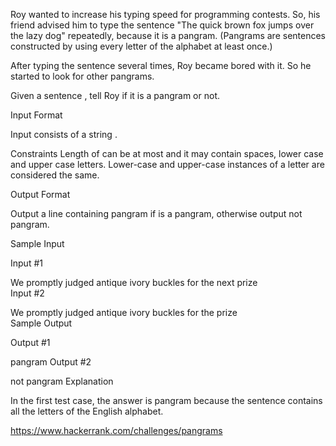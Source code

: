Roy wanted to increase his typing speed for programming contests. So, his friend advised him to type the sentence "The quick brown fox jumps over the lazy dog" repeatedly, because it is a pangram. (Pangrams are sentences constructed by using every letter of the alphabet at least once.)

After typing the sentence several times, Roy became bored with it. So he started to look for other pangrams.

Given a sentence , tell Roy if it is a pangram or not.

Input Format

Input consists of a string .

Constraints 
Length of  can be at most   and it may contain spaces, lower case and upper case letters. Lower-case and upper-case instances of a letter are considered the same.

Output Format

Output a line containing pangram if  is a pangram, otherwise output not pangram.

Sample Input

Input #1

We promptly judged antique ivory buckles for the next prize    
Input #2

We promptly judged antique ivory buckles for the prize    
Sample Output

Output #1

pangram
Output #2

not pangram
Explanation

In the first test case, the answer is pangram because the sentence contains all the letters of the English alphabet.

https://www.hackerrank.com/challenges/pangrams
